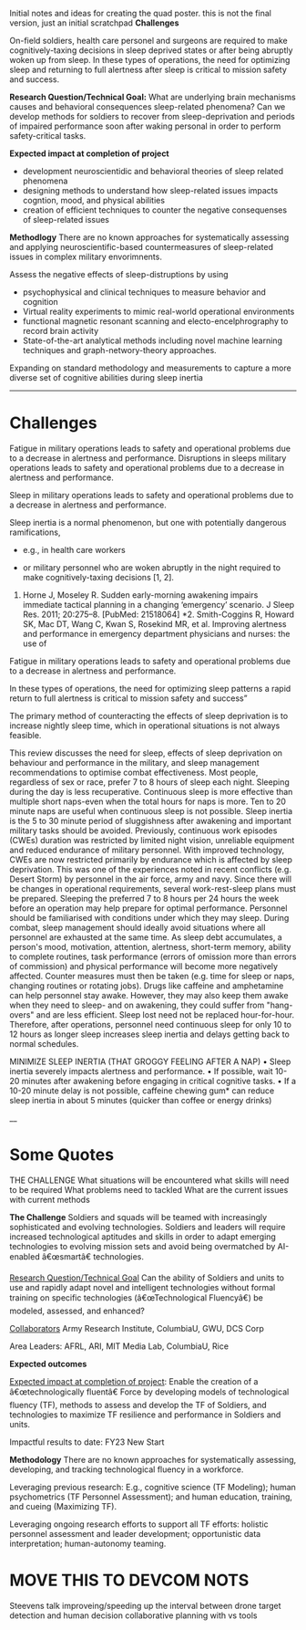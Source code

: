 Initial notes and ideas for creating the quad poster.
this is not the final version, just an initial scratchpad
**Challenges**


 On-field soldiers, health care personel and surgeons are required to make cognitively-taxing decisions in sleep deprived states or after being abruptly woken up from sleep. In these types of operations, the need for optimizing sleep and returning to full alertness after sleep is critical to mission safety and success.  
 


**Research Question/Technical Goal:** 
What are underlying brain mechanisms causes and behavioral consequences sleep-related phenomena? 
Can we develop methods for soldiers to recover from sleep-deprivation and periods of impaired performance soon after waking personal in order to perform safety-critical tasks.


**Expected impact at completion of project** 
- development neuroscientidic and behavioral theories of sleep related phenomena 
- designing methods to understand how sleep-related issues impacts cogntion, mood, and physical abilities 
- creation of efficient techniques to counter the negative consequenses of sleep-related issues 

**Methodlogy** 
There are no known approaches for systematically assessing and applying neuroscientific-based countermeasures of sleep-related issues in complex military envorimnents.

Assess the negative effects of sleep-distruptions by using
- psychophysical and clinical techniques to measure behavior and cognition
- Virtual reality experiments to mimic real-world operational environments   
- functional magnetic resonant scanning and electo-encelphrography to record brain activity    
- State-of-the-art analytical methods including novel machine learning techniques and graph-networy-theory approaches. 


Expanding on standard methodology and measurements to capture a more diverse set of cognitive abilities during sleep inertia 

 ---
 # Challenges
Fatigue in military operations leads to safety and operational problems due to a decrease in alertness and performance.
Disruptions in sleeps military operations leads to safety and operational problems due to a decrease in alertness and performance. 

  
Sleep in military operations leads to safety and operational problems due to a decrease in alertness and performance.  


Sleep inertia is a normal phenomenon, but one with potentially dangerous ramifications,

- e.g., in health care workers
    
- or military personnel who are woken abruptly in the night required to make cognitively-taxing decisions [1, 2].

1. Horne J, Moseley R. Sudden early-morning awakening impairs immediate tactical planning in a changing ‘emergency’ scenario. J Sleep Res. 2011; 20:275–8. [PubMed: 21518064] *2. Smith-Coggins R, Howard SK, Mac DT, Wang C, Kwan S, Rosekind MR, et al. Improving alertness and performance in emergency department physicians and nurses: the use of


Fatigue in military operations leads to safety and operational problems due to a decrease in alertness and performance.  

In these types of operations, the need for optimizing sleep patterns a rapid return to full alertness is critical to mission safety and success”  

The primary method of counteracting the effects of sleep deprivation is to increase nightly sleep time, which in operational situations is not always feasible. 

This review discusses the need for sleep, effects of sleep deprivation on behaviour and performance in the military, and sleep management recommendations to optimise combat effectiveness. Most people, regardless of sex or race, prefer 7 to 8 hours of sleep each night. Sleeping during the day is less recuperative. Continuous sleep is more effective than multiple short naps-even when the total hours for naps is more. Ten to 20 minute naps are useful when continuous sleep is not possible. Sleep inertia is the 5 to 30 minute period of sluggishness after awakening and important military tasks should be avoided. Previously, continuous work episodes (CWEs) duration was restricted by limited night vision, unreliable equipment and reduced endurance of military personnel. With improved technology, CWEs are now restricted primarily by endurance which is affected by sleep deprivation. This was one of the experiences noted in recent conflicts (e.g. Desert Storm) by personnel in the air force, army and navy. Since there will be changes in operational requirements, several work-rest-sleep plans must be prepared. Sleeping the preferred 7 to 8 hours per 24 hours the week before an operation may help prepare for optimal performance. Personnel should be familiarised with conditions under which they may sleep. During combat, sleep management should ideally avoid situations where all personnel are exhausted at the same time. As sleep debt accumulates, a person's mood, motivation, attention, alertness, short-term memory, ability to complete routines, task performance (errors of omission more than errors of commission) and physical performance will become more negatively affected. Counter measures must then be taken (e.g. time for sleep or naps, changing routines or rotating jobs). Drugs like caffeine and amphetamine can help personnel stay awake. However, they may also keep them awake when they need to sleep- and on awakening, they could suffer from "hang-overs" and are less efficient. Sleep lost need not be replaced hour-for-hour. Therefore, after operations, personnel need continuous sleep for only 10 to 12 hours as longer sleep increases sleep inertia and delays getting back to normal schedules.

MINIMIZE SLEEP INERTIA (THAT GROGGY FEELING AFTER A NAP)
• Sleep inertia severely impacts alertness and performance.
• If possible, wait 10-20 minutes after awakening before engaging in critical cognitive tasks.
• If a 10-20 minute delay is not possible, caffeine chewing gum* can reduce sleep inertia in about
5 minutes (quicker than coffee or energy drinks)

__

# Some Quotes
THE CHALLENGE
What situations will be encountered
what skills will need to be required
What problems need to tackled 
What are the current issues with current methods


**The Challenge**
Soldiers and squads will be teamed with increasingly sophisticated and evolving technologies. Soldiers and leaders will require increased technological aptitudes and skills in order to adapt emerging technologies to evolving mission sets and avoid being overmatched by AI-enabled â€œsmartâ€ technologies.

<u>Research Question/Technical Goal</u>
Can the ability of Soldiers and units to use and rapidly adapt novel and intelligent technologies without formal training on specific technologies (â€œTechnological Fluencyâ€) be modeled, assessed, and enhanced?
  
<u>Collaborators</u>
Army Research Institute, ColumbiaU, GWU, DCS Corp 

Area Leaders: AFRL, ARI, MIT Media Lab, ColumbiaU, Rice

**Expected outcomes**

<u> Expected impact at completion of project</u>:
 Enable the creation of a â€œtechnologically fluentâ€ Force by developing models of technological fluency (TF), methods to assess and develop the TF of Soldiers, and technologies to maximize TF resilience and performance in Soldiers and units.

Impactful results to date: 
FY23 New Start


**Methodology**
There are no known approaches for systematically assessing, developing, and tracking technological fluency in a workforce.

Leveraging previous research: E.g., cognitive science (TF Modeling); human psychometrics (TF Personnel Assessment); and human education, training, and cueing (Maximizing TF).

Leveraging ongoing research efforts to support all TF efforts: holistic personnel assessment and leader development; opportunistic data interpretation; human-autonomy teaming.

# MOVE THIS TO DEVCOM NOTS
Steevens talk
improveing/speeding up the interval between drone target detection and human decision
collaborative planning with vs tools